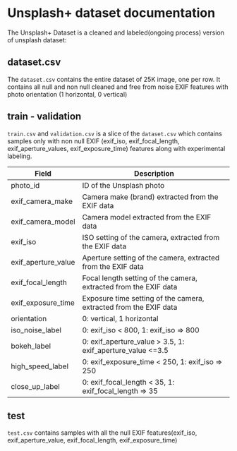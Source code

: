 # Unsplash+ dataset documentation

The Unsplash+ Dataset is a cleaned and labeled(ongoing process) version of unsplash dataset:

## dataset.csv

The `dataset.csv` contains the entire dataset of 25K image, one per row. It contains all null and non null cleaned and free from noise EXIF features with photo orientation (1 horizontal, 0 vertical)

## train - validation

`train.csv` and `validation.csv` is a slice of the `dataset.csv` which contains samples only with non null EXIF (exif_iso, exif_focal_length, exif_aperture_values, exif_exposure_time) features along with experimental labeling.

| Field                       | Description |
|-----------------------------|-------------|
| photo_id                       | ID of the Unsplash photo |
| exif_camera_make               | Camera make (brand) extracted from the EXIF data |
| exif_camera_model              | Camera model extracted from the EXIF data |
| exif_iso                       | ISO setting of the camera, extracted from the EXIF data |
| exif_aperture_value            | Aperture setting of the camera, extracted from the EXIF data |
| exif_focal_length              | Focal length setting of the camera, extracted from the EXIF data |
| exif_exposure_time             | Exposure time setting of the camera, extracted from the EXIF data |
| orientation                    | 0: vertical, 1 horizontal |
| iso_noise_label                | 0: exif_iso < 800, 1: exif_iso => 800 | 
| bokeh_label                    | 0: exif_aperture_value > 3.5, 1: exif_aperture_value <=3.5 |
| high_speed_label               | 0: exif_exposure_time < 250, 1: exif_iso => 250 |
| close_up_label                 | 0: exif_focal_length < 35, 1: exif_focal_length => 35 |


## test

`test.csv` contains samples with all the null EXIF features(exif_iso, exif_aperture_value, exif_focal_length, exif_exposure_time)
